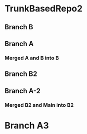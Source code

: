 # TrunkBasedRepo2


## Branch B
## Branch A
### Merged A and B into B

## Branch B2
## Branch A-2
### Merged B2 and Main into B2

# Branch A3
